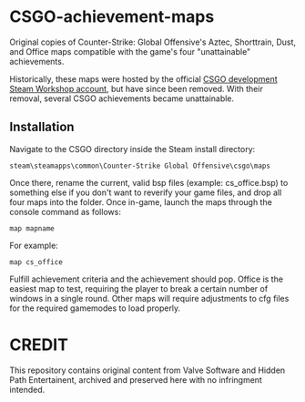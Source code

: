 # CSGO-achievement-maps
 Original copies of Counter-Strike: Global Offensive's Aztec, Shorttrain, Dust, and Office maps compatible with the game's four "unattainable" achievements.
 
 Historically, these maps were hosted by the official [CSGO development Steam Workshop account](https://steamcommunity.com/profiles/76561198082857351/myworkshopfiles/?appid=730), but have since been removed. With their removal, several CSGO achievements became unattainable.
 
## Installation

Navigate to the CSGO directory inside the Steam install directory:

    steam\steamapps\common\Counter-Strike Global Offensive\csgo\maps
    
 Once there, rename the current, valid bsp files (example: cs_office.bsp) to something else if you don't want to reverify your game files, and drop all four maps into the folder. Once in-game, launch the maps through the console command as follows:

    map mapname
    
 For example:
 
    map cs_office
    
 Fulfill achievement criteria and the achievement should pop. Office is the easiest map to test, requiring the player to break a certain number of windows in a single round. Other maps will require adjustments to cfg files for the required gamemodes to load properly.

# CREDIT
This repository contains original content from Valve Software and Hidden Path Entertainent, archived and preserved here with no infringment intended.
